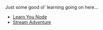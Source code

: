 Just some good ol' learning going on here...

- [Learn You Node](https://github.com/workshopper/learnyounode)
- [Stream Adventure](https://github.com/substack/stream-adventure)

